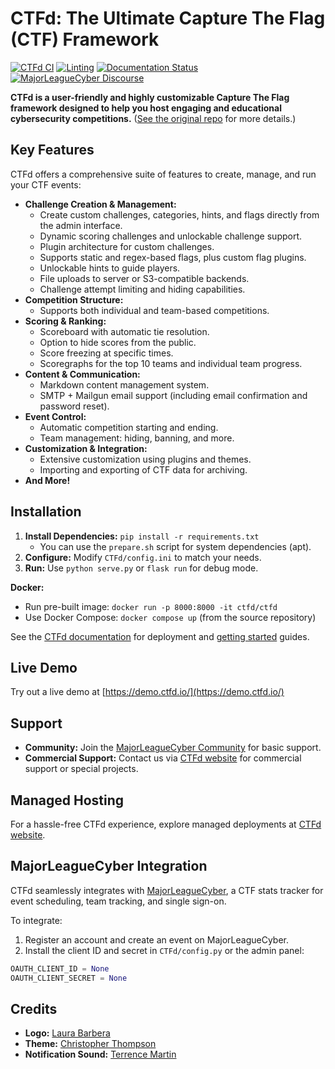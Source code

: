 # CTFd: The Ultimate Capture The Flag (CTF) Framework

[![CTFd CI](https://github.com/CTFd/CTFd/workflows/CTFd%20MySQL%20CI/badge.svg?branch=master)](https://github.com/CTFd/CTFd/actions)
[![Linting](https://github.com/CTFd/CTFd/workflows/Linting/badge.svg?branch=master)](https://github.com/CTFd/CTFd/actions)
[![Documentation Status](https://api.netlify.com/api/v1/badges/6d10883a-77bb-45c1-a003-22ce1284190e/deploy-status)](https://docs.ctfd.io)
[![MajorLeagueCyber Discourse](https://img.shields.io/discourse/status?server=https%3A%2F%2Fcommunity.majorleaguecyber.org%2F)](https://community.majorleaguecyber.org/)

**CTFd is a user-friendly and highly customizable Capture The Flag framework designed to help you host engaging and educational cybersecurity competitions.** ([See the original repo](https://github.com/CTFd/CTFd) for more details.)

## Key Features

CTFd offers a comprehensive suite of features to create, manage, and run your CTF events:

*   **Challenge Creation & Management:**
    *   Create custom challenges, categories, hints, and flags directly from the admin interface.
    *   Dynamic scoring challenges and unlockable challenge support.
    *   Plugin architecture for custom challenges.
    *   Supports static and regex-based flags, plus custom flag plugins.
    *   Unlockable hints to guide players.
    *   File uploads to server or S3-compatible backends.
    *   Challenge attempt limiting and hiding capabilities.
*   **Competition Structure:**
    *   Supports both individual and team-based competitions.
*   **Scoring & Ranking:**
    *   Scoreboard with automatic tie resolution.
    *   Option to hide scores from the public.
    *   Score freezing at specific times.
    *   Scoregraphs for the top 10 teams and individual team progress.
*   **Content & Communication:**
    *   Markdown content management system.
    *   SMTP + Mailgun email support (including email confirmation and password reset).
*   **Event Control:**
    *   Automatic competition starting and ending.
    *   Team management: hiding, banning, and more.
*   **Customization & Integration:**
    *   Extensive customization using plugins and themes.
    *   Importing and exporting of CTF data for archiving.
*   **And More!**
## Installation

1.  **Install Dependencies:** `pip install -r requirements.txt`
    *   You can use the `prepare.sh` script for system dependencies (apt).
2.  **Configure:** Modify `CTFd/config.ini` to match your needs.
3.  **Run:**  Use `python serve.py` or `flask run` for debug mode.

**Docker:**

*   Run pre-built image: `docker run -p 8000:8000 -it ctfd/ctfd`
*   Use Docker Compose: `docker compose up` (from the source repository)

See the [CTFd documentation](https://docs.ctfd.io/) for deployment and [getting started](https://docs.ctfd.io/tutorials/getting-started/) guides.

## Live Demo

Try out a live demo at [https://demo.ctfd.io/](https://demo.ctfd.io/)

## Support

*   **Community:** Join the [MajorLeagueCyber Community](https://community.majorleaguecyber.org/) for basic support.
*   **Commercial Support:** Contact us via [CTFd website](https://ctfd.io/contact/) for commercial support or special projects.

## Managed Hosting

For a hassle-free CTFd experience, explore managed deployments at [CTFd website](https://ctfd.io/).

## MajorLeagueCyber Integration

CTFd seamlessly integrates with [MajorLeagueCyber](https://majorleaguecyber.org/), a CTF stats tracker for event scheduling, team tracking, and single sign-on.

To integrate:

1.  Register an account and create an event on MajorLeagueCyber.
2.  Install the client ID and secret in `CTFd/config.py` or the admin panel:

```python
OAUTH_CLIENT_ID = None
OAUTH_CLIENT_SECRET = None
```

## Credits

*   **Logo:** [Laura Barbera](http://www.laurabb.com/)
*   **Theme:** [Christopher Thompson](https://github.com/breadchris)
*   **Notification Sound:** [Terrence Martin](https://soundcloud.com/tj-martin-composer)
